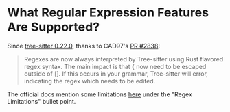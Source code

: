 # What Regular Expression Features Are Supported?

Since [tree-sitter
0.22.0](https://github.com/tree-sitter/tree-sitter/releases/tag/v0.22.0),
thanks to CAD97's [PR
#2838](https://github.com/tree-sitter/tree-sitter/pull/2838):

> Regexes are now always interpreted by Tree-sitter using Rust
> flavored regex syntax. The main impact is that { now need to be
> escaped outside of []. If this occurs in your grammar, Tree-sitter
> will error, indicating the regex which needs to be edited.

The official docs mention some limitations
[here](https://tree-sitter.github.io/tree-sitter/creating-parsers#the-grammar-dsl)
under the "Regex Limitations" bullet point.
